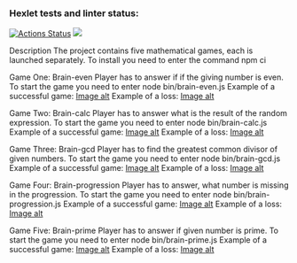 ### Hexlet tests and linter status:
[![Actions Status](https://github.com/Hante-St/frontend-project-44/actions/workflows/hexlet-check.yml/badge.svg)](https://github.com/Hante-St/frontend-project-44/actions)
<a href="https://codeclimate.com/github/Hante-St/frontend-project-44/maintainability"><img src="https://api.codeclimate.com/v1/badges/50d4c87e575a210dc93c/maintainability" /></a>

Description
The project contains five mathematical games, each is launched separately. 
To install you need to enter the command npm ci

Game One: Brain-even
Player has to answer if if the giving number is even.
To start the game you need to enter node bin/brain-even.js
Example of a successful game: 
[Image alt](https://github.com/Hati-St/frontend-project-44/raw/master/Screenshots/GameOneSucsess.png)
Example of a loss: 
[Image alt](https://github.com/Hati-St/frontend-project-44/raw/master/Screenshots/GameOneLoss.png)

Game Two: Brain-calc
Player has to answer what is the result of the random expression.
To start the game you need to enter node bin/brain-calc.js
Example of a successful game: 
[Image alt](https://github.com/Hati-St/frontend-project-44/raw/master/Screenshots/GameTwoSucsess.png)
Example of a loss: 
[Image alt](https://github.com/Hati-St/frontend-project-44/raw/master/Screenshots/GameTwoLoss.png)

Game Three: Brain-gcd
Player has to find the greatest common divisor of given numbers.
To start the game you need to enter node bin/brain-gcd.js
Example of a successful game: 
[Image alt](https://github.com/Hati-St/frontend-project-44/raw/master/Screenshots/GameThreeSucsess.png)
Example of a loss: 
[Image alt](https://github.com/Hati-St/frontend-project-44/raw/master/Screenshots/GameThreeLoss.png)

Game Four: Brain-progression
Player has to answer, what number is missing in the progression.
To start the game you need to enter node bin/brain-progression.js
Example of a successful game: 
[Image alt](https://github.com/Hati-St/frontend-project-44/raw/master/Screenshots/GameFourSucsess.png)
Example of a loss: 
[Image alt](https://github.com/Hati-St/frontend-project-44/raw/master/Screenshots/GameFourLoss.png)

Game Five: Brain-prime
Player has to answer if given number is prime.
To start the game you need to enter node bin/brain-prime.js
Example of a successful game: 
[Image alt](https://github.com/Hati-St/frontend-project-44/raw/master/Screenshots/GameFiveSucsess.png)
Example of a loss: 
[Image alt](https://github.com/Hati-St/frontend-project-44/raw/master/Screenshots/GameFiveLoss.png)